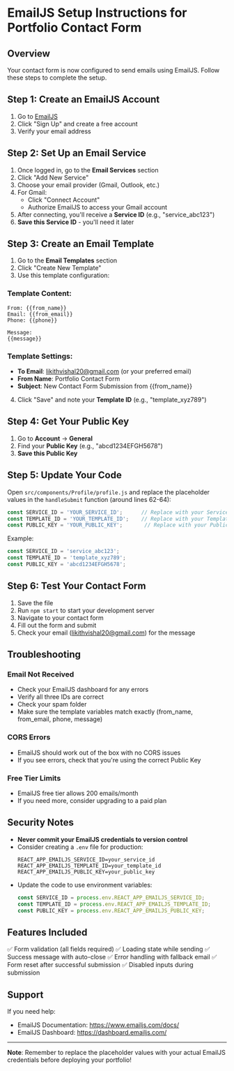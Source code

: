 # EmailJS Setup Instructions for Portfolio Contact Form

## Overview
Your contact form is now configured to send emails using EmailJS. Follow these steps to complete the setup.

## Step 1: Create an EmailJS Account

1. Go to [EmailJS](https://www.emailjs.com/)
2. Click "Sign Up" and create a free account
3. Verify your email address

## Step 2: Set Up an Email Service

1. Once logged in, go to the **Email Services** section
2. Click "Add New Service"
3. Choose your email provider (Gmail, Outlook, etc.)
4. For Gmail:
   - Click "Connect Account"
   - Authorize EmailJS to access your Gmail account
5. After connecting, you'll receive a **Service ID** (e.g., "service_abc123")
6. **Save this Service ID** - you'll need it later

## Step 3: Create an Email Template

1. Go to the **Email Templates** section
2. Click "Create New Template"
3. Use this template configuration:

### Template Content:
```
From: {{from_name}}
Email: {{from_email}}
Phone: {{phone}}

Message:
{{message}}
```

### Template Settings:
- **To Email**: likithvishal20@gmail.com (or your preferred email)
- **From Name**: Portfolio Contact Form
- **Subject**: New Contact Form Submission from {{from_name}}

4. Click "Save" and note your **Template ID** (e.g., "template_xyz789")

## Step 4: Get Your Public Key

1. Go to **Account** → **General**
2. Find your **Public Key** (e.g., "abcd1234EFGH5678")
3. **Save this Public Key**

## Step 5: Update Your Code

Open `src/components/Profile/profile.js` and replace the placeholder values in the `handleSubmit` function (around lines 62-64):

```javascript
const SERVICE_ID = 'YOUR_SERVICE_ID';      // Replace with your Service ID
const TEMPLATE_ID = 'YOUR_TEMPLATE_ID';    // Replace with your Template ID
const PUBLIC_KEY = 'YOUR_PUBLIC_KEY';       // Replace with your Public Key
```

Example:
```javascript
const SERVICE_ID = 'service_abc123';
const TEMPLATE_ID = 'template_xyz789';
const PUBLIC_KEY = 'abcd1234EFGH5678';
```

## Step 6: Test Your Contact Form

1. Save the file
2. Run `npm start` to start your development server
3. Navigate to your contact form
4. Fill out the form and submit
5. Check your email (likithvishal20@gmail.com) for the message

## Troubleshooting

### Email Not Received
- Check your EmailJS dashboard for any errors
- Verify all three IDs are correct
- Check your spam folder
- Make sure the template variables match exactly (from_name, from_email, phone, message)

### CORS Errors
- EmailJS should work out of the box with no CORS issues
- If you see errors, check that you're using the correct Public Key

### Free Tier Limits
- EmailJS free tier allows 200 emails/month
- If you need more, consider upgrading to a paid plan

## Security Notes

- **Never commit your EmailJS credentials to version control**
- Consider creating a `.env` file for production:
  ```
  REACT_APP_EMAILJS_SERVICE_ID=your_service_id
  REACT_APP_EMAILJS_TEMPLATE_ID=your_template_id
  REACT_APP_EMAILJS_PUBLIC_KEY=your_public_key
  ```
- Update the code to use environment variables:
  ```javascript
  const SERVICE_ID = process.env.REACT_APP_EMAILJS_SERVICE_ID;
  const TEMPLATE_ID = process.env.REACT_APP_EMAILJS_TEMPLATE_ID;
  const PUBLIC_KEY = process.env.REACT_APP_EMAILJS_PUBLIC_KEY;
  ```

## Features Included

✅ Form validation (all fields required)
✅ Loading state while sending
✅ Success message with auto-close
✅ Error handling with fallback email
✅ Form reset after successful submission
✅ Disabled inputs during submission

## Support

If you need help:
- EmailJS Documentation: https://www.emailjs.com/docs/
- EmailJS Dashboard: https://dashboard.emailjs.com/

---

**Note**: Remember to replace the placeholder values with your actual EmailJS credentials before deploying your portfolio!